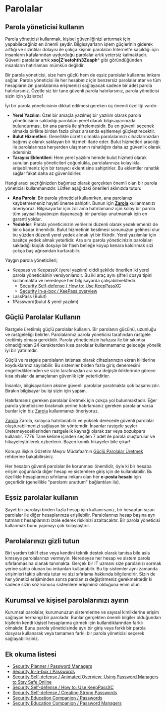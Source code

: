 # Parolalar

## Parola yöneticisi kullanın

Parola yöneticisi kullanmak, kişisel güvenliğinizi arttırmak için yapabileceğiniz en önemli şeydir. Bilgisayarların işlem güçlerinin giderek arttığı ve sızıntılar dolayısı ile çokça kişinin parolaları İnternet'e saçıldığı için insanların kafalarından uydurduğu parolalar artık yetersiz kalmaktadır. Güvenli parolalar artık **xoo|Z'eetohth3Zoaph^** gibi göründüğünden insanların hatırlaması mümkün değildir.

Bir parola yöneticisi, size hem güçlü hem de eşsiz parolalar kullanma imkanı sağlar. Parola yöneticisi ile her hesabınız için benzersiz parolalar atar ve tüm hesaplarınızın parolalarına erişmenizi sağlayacak sadece bir adet parola hatırlarsınız. Özetle siz bir tane güvenli parola hatırlarsınız, parola yöneticisi sizin için yüzlerce!

İyi bir parola yöneticisinin dikkat edilmesi gereken üç önemli özelliği vardır:

* **Yerel Yazılım**: Özel bir amaçla yazılmış bir yazılım olarak parola yöneticisinin sakladığı parolaları yerel olarak bilgisayarınızda bulundurması, bir ana parola ile şifrelemesidir. Bu en güvenli seçenek olmakla birlikte birden fazla cihaz arasında eşitlemeyi güçleştirecektir.
* **Bulut Hizmetleri**: Genellikle ücretli olmakla parolalarınızı cihazlarınızdan bağımsız olarak saklayan bir hizmeti ifade eder. Bulut hizmetleri aracılığı ile parolalarınıza heryerden ulaşmanın rahatlığını daha az güvenlik olarak ödersiniz.
* **Tarayıcı Eklentileri**: Hem yerel yazılım hemde bulut hizmeti olarak sunulan parola yöneticileri çoğunlukla, parolalarınıza kolaylıkla erişebilmeniz için bir tarayıcı eklentisine sahiptirler. Bu eklentiler rahatlık sağlar fakat daha az güvenlidirler.

Hangi aracı seçtiğinizden bağımsız olarak gerçekten önemli olan bir parola yöneticisi kullanmanızdır. Lütfen aşağıdaki önerileri aklınızda tutun:

* **Ana Parola**: Bir parola yöneticisi kullanırken, ana parolanızı kaybetmemeniz hayati öneme sahiptir. Bunun için **[Zarola](https://zarola.oyd.org.tr)** kullanmanızı öneriyoruz. Bilgisayarlar için zor ama hatırlamanız için kolay bir parola tüm sayısal hayatınızın dayanacağı bir parolayı unutmamak için en garanti yoldur.
* **Yedekler**: Parola yöneticinizin verilerini düzenli olarak yedeklemeniz de bir o kadar önemlidir. Bulut hizmetinin kesilmesi sonunuzun gelmesi olur bu yüzden düzenli yerel yedek almak iyi bir fikirdir. Yerel yazılımlar için basitçe yedek almak yeterlidir. Ara sıra parola yöneticinizin parolaları sakladığı küçük dosyayı bir flash belleğe koyup kenara kaldırmak sizi çokça baş ağrısından kurtarabilir.

Yaygın parola yöneticileri;

*  Keepass ve KeepassX (yerel yazılım) ciddi şekilde önerilen iki yerel parola yöneticisinin versiyonlarıdır. Bu iki araç aynı şifreli dosya tipini kullanmakta ve neredeyse her bilgisayarda çalışabilmektedir.
   * [Security Self-defense / How to: Use KeepPassXC](https://ssd.eff.org/en/module/how-use-keepassxc)
   * [Security In-a-box / KeePass overview](https://securityinabox.org/en/guide/keepass/windows)
* LassPass (Bulut)
* 1Password(bulut & yerel yazılım)

## Güçlü Parolalar Kullanın

Rastgele üretilmiş güçlü parolalar kullanın. Bir parolanın gücünü, uzunluğu ve rastgeleliği belirler. Parolalarınız parola yöneticisi tarafından rastgele üretilmiş olması gereklidir. Parola yöneticinizin hafızası ile bir sıkıntısı olmadığından 24 karakterden kısa parolalar kullanmamanız geleceğe yönelik iyi bir yatırımdır.

Güçlü ve rastgele parolaların istisnası olarak cihazlarınızın ekran kilitlerine koyduklarınız sayılabilir. Bu sistemler birden fazla giriş denemesini engellediklerinden ve sizin tarafınızdan ara sıra değiştirildiklerinde görece kısa olsalar da amaçlanan güvenlik için yeterlidirler.

İnsanlar, bilgisayarların aksine güvenli parolalar yaratmakta çok başarısızdır. Bırakın bilgisayar bu işi sizin için yapsın.

Hatırlamanız gereken parolalar üretmek için çokça yol bulunmaktadır. Eğer parola yöneticisine bırakmak yerine hatırlamanız gereken parolalar varsa bunlar için biz [Zarola](https://zarola.oyd.org.tr) kullanmanızı öneriyoruz.

[Zarola](https://zarola.oyd.org.tr) Zarola, kolayca hatırlanabilir ve yüksek derecede güvenli parolalar oluşturabilmenizi sağlayan bir yöntemdir. İnsanlar rastgele şeyler üretemeyeceklerinden rastgelelik kaynağı olarak zar veya bozukpara kullanılır. 7776 Tane kelime içinden seçilen 7 adet ile parola oluşturulur ve hikayeleştirilerek ezberlenir. Bazen komik hikayeler bile çıkar!

Konuya ilişkin Gözetim Meşru Müdafaa'nın [Güçlü Parolalar Üretmek](https://ssd.eff.org/en/module/creating-strong-passwords) rehberine bakabilirsiniz.

Her hesabın güvenli parolalar ile korunması önemlidir, öyle ki bir hesaba erişim çoğunlukla diğer hesap ve sistemlere giriş için de kullanılabilir. Bu özellikle hesaplarınızı sıfırlama imkanı olan her **e-posta hesabı** için geçerlidir (genellikle "parolamı unuttum" bağlantıları ile).

## Eşsiz parolalar kullanın

Şayet bir parolayı birden fazla hesap için kullanırsanız, bir hesaptan sızan parolalar ile diğer hesaplarınıza erişilebilir. Paralolarınızı hesap başına ayrı tutmanız hesaplarınızı izole ederek riskinizi azaltacaktır. Bir parola yöneticisi kullanmak bunu yapmayı çok kolaylaştırır.

## Parolalarınızı gizli tutun

Biri yardım teklif etse veya kendini teknik destek olarak tanıtsa bile asla kimseye parolalarınızı vermeyin. Neredeyse her hesap ve sistem parola sıfırlanmasına olanak tanımakta. Gerçek bir IT uzmanı size parolanızı sormak yerine sahip olunan bu imkanları kullanabilir. Bu tip sistemler aynı zamanda erişimleri takip altında tutar ve sizi sıfırlama hakkında bilgilendirir. Sizin de her yönetici erişiminden sonra parolanızı değiştirmeniz gerekmektedir ki sadece sizin söz konusu sistemlere erişiminiz olduğuna emin olun.

## Kurumsal ve kişisel parolalarınızı ayırın

Kurumsal parolalar, kurumunuzun sistemlerine ve sayısal kimliklerine erişim sağlayan herhangi bir paroladır. Bunlar gerçekten önemli bilgiler olduğundan kişilerin kendi kişisel hesaplarına girmek için kullandıklarından farklı olmalıdır. Bunu parola yöneticisinde ayrı bir giriş veya farklı bir parola dosyası kullanarak veya tamamen farklı bir parola yöneticisi seçerek sağlayabilirsiniz.

## Ek okuma listesi

* [Security Planner / Password Managers](https://securityplanner.org/#/tool/password-manager)
* [Security In-a-box / Passwords](https://securityinabox.org/en/guide/passwords/)
* [Security Self-defense / Animated Overview: Using Password Managers to Stay Safe Online](https://ssd.eff.org/en/module/animated-overview-using-password-managers-stay-safe-online)
* [Security Self-defense / How to: Use KeepPassXC](https://ssd.eff.org/en/module/how-use-keepassxc)
* [Security Self-defense / Creating Strong Passwords](https://ssd.eff.org/en/module/creating-strong-passwords)
* [Security Education Companion / Passwords](https://sec.eff.org/topics/passwords)
* [Security Education Companion / Password Managers](https://sec.eff.org/topics/password-managers)
